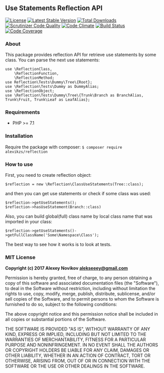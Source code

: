 ## Use Statements Reflection API

[![License](http://poser.pugx.org/alevikzs/reflection/license)](https://packagist.org/packages/alevikzs/reflection)
[![Latest Stable Version](http://poser.pugx.org/alevikzs/reflection/v/stable)](https://packagist.org/packages/alevikzs/reflection) 
[![Total Downloads](http://poser.pugx.org/alevikzs/reflection/downloads)](https://packagist.org/packages/alevikzs/reflection) 
[![Scrutinizer Code Quality](https://scrutinizer-ci.com/g/alevikzs/reflection/badges/quality-score.png?b=master)](https://scrutinizer-ci.com/g/alevikzs/reflection/?branch=master)
[![Code Climate](https://codeclimate.com/github/alevikzs/reflection/badges/gpa.svg)](https://codeclimate.com/github/alevikzs/reflection)
[![Build Status](https://scrutinizer-ci.com/g/alevikzs/reflection/badges/build.png?b=master)](https://scrutinizer-ci.com/g/alevikzs/reflection/build-status/master)
[![Code Coverage](https://scrutinizer-ci.com/g/alevikzs/reflection/badges/coverage.png?b=master)](https://scrutinizer-ci.com/g/alevikzs/reflection/?branch=master)

### About
This package provides reflection API for retrieve use statements by some class. You can parse the next use statements:
```
use \ReflectionClass,
    \ReflectionFunction,
    \ReflectionMethod;
use Reflection\Tests\Dummy\Tree\{Root};
use \Reflection\Tests\Dummy as DummyAlias;
use \ReflectionObject;
use \Reflection\Tests\Dummy\Tree\{Trunk\Branch as BranchAlias, Trunk\Fruit, Trunk\Leaf as LeafAlias};
```

### Requirements
* PHP >= 7.1

### Installation
Require the package with composer: ```$ composer require alevikzs/reflection```

### How to use
First, you need to create reflection object:
```
$reflection = new \Reflection\ClassUseStatements(Tree::class);
```
and then you can get use statements or check if some class was used:
```
$reflection->getUseStatements();
$reflection->hasUseStatement(Branch::class)
```
Also, you can build global(full) class name by local class name that was imported in your class:
```
$reflection->getUseStatements()->getFullClassName('Some\Namespace\Class');
```
The best way to see how it works is to look at tests.

### MIT License
**Copyright (c) 2017 Alexey Novikov <alekseeey@gmail.com>**

Permission is hereby granted, free of charge, to any person obtaining a copy
of this software and associated documentation files (the "Software"), to deal
in the Software without restriction, including without limitation the rights
to use, copy, modify, merge, publish, distribute, sublicense, and/or sell
copies of the Software, and to permit persons to whom the Software is
furnished to do so, subject to the following conditions:

The above copyright notice and this permission notice shall be included in all
copies or substantial portions of the Software.

THE SOFTWARE IS PROVIDED "AS IS", WITHOUT WARRANTY OF ANY KIND, EXPRESS OR
IMPLIED, INCLUDING BUT NOT LIMITED TO THE WARRANTIES OF MERCHANTABILITY,
FITNESS FOR A PARTICULAR PURPOSE AND NONINFRINGEMENT. IN NO EVENT SHALL THE
AUTHORS OR COPYRIGHT HOLDERS BE LIABLE FOR ANY CLAIM, DAMAGES OR OTHER
LIABILITY, WHETHER IN AN ACTION OF CONTRACT, TORT OR OTHERWISE, ARISING FROM,
OUT OF OR IN CONNECTION WITH THE SOFTWARE OR THE USE OR OTHER DEALINGS IN THE
SOFTWARE.